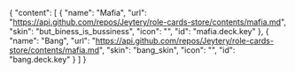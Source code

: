 {
  "content": [
    {
      "name": "Mafia",
      "url": "https://api.github.com/repos/Jeytery/role-cards-store/contents/mafia.md",
      "skin": "but_biness_is_bussiness",
      "icon": "",
      "id": "mafia.deck.key"
    },
     {
      "name": "Bang",
      "url": "https://api.github.com/repos/Jeytery/role-cards-store/contents/mafia.md",
      "skin": "bang_skin",
      "icon": "",
      "id": "bang.deck.key"
    }
  ]
}
